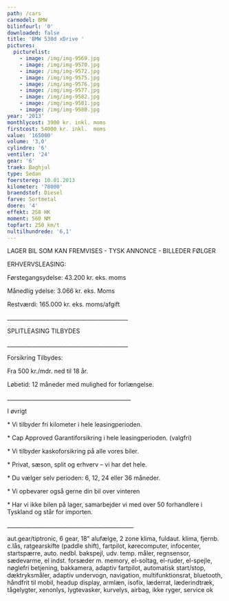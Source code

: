 ```yaml
---
path: /cars
carmodel: BMW
bilinfourl: '0'
downloaded: false
title: 'BMW 530d xDrive '
pictures:
  picturelist:
    - image: /img/img-9569.jpg
    - image: /img/img-9570.jpg
    - image: /img/img-9572.jpg
    - image: /img/img-9575.jpg
    - image: /img/img-9576.jpg
    - image: /img/img-9577.jpg
    - image: /img/img-9582.jpg
    - image: /img/img-9581.jpg
    - image: /img/img-9580.jpg
year: '2013'
monthlycost: 3900 kr. inkl. moms
firstcost: 54000 kr. inkl.  moms
value: '165000'
volume: '3,0'
cylindre: '6'
ventiler: '24'
gear: '6'
traek: Baghjul
type: Sedan
foerstereg: 10.01.2013
kilometer: '78000'
braendstof: Diesel
farve: Sortmetal
doere: '4'
effekt: 258 HK
moment: 560 NM
topfart: 250 km/t
nultilhundrede: '6,1'
---
```

LAGER BIL SOM KAN FREMVISES - TYSK ANNONCE - BILLEDER FØLGER

ERHVERVSLEASING:

 Førstegangsydelse: 43.200 kr. eks. moms

 Månedlig ydelse: 3.066 kr. eks. Moms

 Restværdi: 165.000 kr. eks. moms/afgift

\_\_\_\_\_\_\_\_\_\_\_\_\_\_\_\_\_\_\_\_\_\_\_\_\_\_\_\_\_\_\_\_\_\_\_\_\_\_\_\_\_\_\_\_

 SPLITLEASING TILBYDES

 \_\_\_\_\_\_\_\_\_\_\_\_\_\_\_\_\_\_\_\_\_\_\_\_\_\_\_\_\_\_\_\_\_\_\_\_\_\_\_\_\_\_\_\_

 Forsikring Tilbydes:

 Fra 500 kr./mdr. ned til 18 år.

 Løbetid: 12 måneder med mulighed for forlængelse.

\_\_\_\_\_\_\_\_\_\_\_\_\_\_\_\_\_\_\_\_\_\_\_\_\_\_\_\_\_\_\_\_\_\_\_\_\_\_\_\_\_\_\_\__

I øvrigt

\* Vi tilbyder fri kilometer i hele leasingperioden.

\* Cap Approved Garantiforsikring i hele leasingperioden. (valgfri)

\* Vi tilbyder kaskoforsikring på alle vores biler.

\* Privat, sæson, split og erhverv – vi har det hele.

\* Du vælger selv perioden: 6, 12, 24 eller 36 måneder.

\* Vi opbevarer også gerne din bil over vinteren

\* Har vi ikke bilen på lager, samarbejder vi med over 50 forhandlere i Tyskland og står for importen.

\_\_\_\_\_\_\_\_\_\_\_\_\_\_\_\_\_\_\_\_\_\_\_\_\_\_\_\_\_\_\_\_\_\_\_\_\_\_\_\_\_\_\_\_\_\_

aut.gear/tiptronic, 6 gear, 18" alufælge, 2 zone klima, fuldaut. klima, fjernb. c.lås, ratgearskifte (paddle shift), fartpilot, kørecomputer, infocenter, startspærre, auto. nedbl. bakspejl, udv. temp. måler, regnsensor, sædevarme, el indst. forsæder m. memory, el-soltag, el-ruder, el-spejle, nøglefri betjening, bakkamera, adaptiv fartpilot, automatisk start/stop, dæktryksmåler, adaptiv undervogn, navigation, multifunktionsrat, bluetooth, håndfrit til mobil, headup display, armlæn, isofix, læderrat, læderindtræk, tågelygter, xenonlys, lygtevasker, kurvelys, airbag, ikke ryger, service ok
